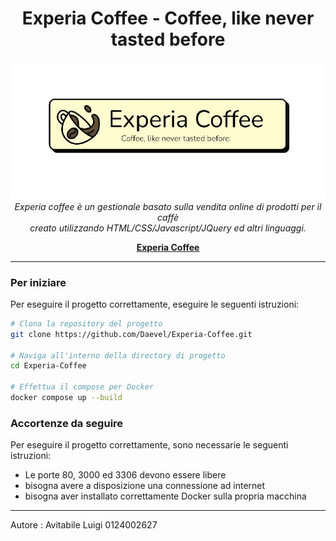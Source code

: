 <h1 align="center">Experia Coffee - Coffee, like never tasted before</h1>

<p align="center">
  <img src="./frontend/assets/banner.png" alt="angular-logo"/>
  <br>
  <em>Experia coffee è un gestionale basato sulla vendita online di prodotti per il caffè
    <br> creato utilizzando HTML/CSS/Javascript/JQuery ed altri linguaggi.</em>
  <br>
</p>

<p align="center">
  <a href="https://github.com/Daevel/TecWeb-Project"><strong>Experia Coffee</strong></a>
  <br>
</p>

<hr>

### Per iniziare

Per eseguire il progetto correttamente, eseguire le seguenti istruzioni:

```bash
# Clona la repository del progetto
git clone https://github.com/Daevel/Experia-Coffee.git

# Naviga all'interno della directory di progetto
cd Experia-Coffee

# Effettua il compose per Docker
docker compose up --build
```

### Accortenze da seguire

Per eseguire il progetto correttamente, sono necessarie le seguenti istruzioni:
- Le porte 80, 3000 ed 3306 devono essere libere
- bisogna avere a disposizione una connessione ad internet
- bisogna aver installato correttamente Docker sulla propria macchina

<hr>

Autore : Avitabile Luigi 0124002627